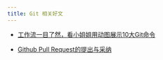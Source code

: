 ```yaml
---
title: Git 相关好文
---
```


- [工作流一目了然，看小姐姐用动图展示10大Git命令](https://zhuanlan.zhihu.com/p/132573100)

- [Github Pull Request的提出与采纳](https://www.cnblogs.com/tcctw/p/12233667.html)
